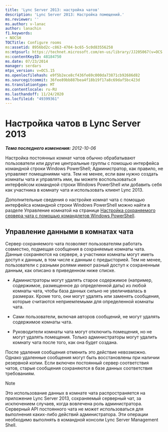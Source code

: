 ```yaml
---
title: 'Lync Server 2013: настройка чатов'
description: 'Lync Server 2013: Настройка помещений.'
ms.reviewer: ''
ms.author: v-lanac
author: lanachin
f1.keywords:
- NOCSH
TOCTitle: Configure rooms
ms:assetid: 8956bd2c-c863-4704-bc65-5c0d83556258
ms:mtpsurl: https://technet.microsoft.com/en-us/library/JJ205067(v=OCS.15)
ms:contentKeyID: 48184750
ms.date: 07/23/2014
manager: serdars
mtps_version: v=OCS.15
ms.openlocfilehash: e9f5b2ece8cf436fe69c000da73871cb92686d82
ms.sourcegitcommit: 36fee89bb887bea4f18b19f17a8c69daf5bc423d
ms.translationtype: MT
ms.contentlocale: ru-RU
ms.lasthandoff: 11/24/2020
ms.locfileid: "49399361"
---
```

# <a name="configure-rooms-in-lync-server-2013"></a>Настройка чатов в Lync Server 2013

<div data-xmlns="http://www.w3.org/1999/xhtml">

<div class="topic" data-xmlns="http://www.w3.org/1999/xhtml" data-msxsl="urn:schemas-microsoft-com:xslt" data-cs="https://msdn.microsoft.com/">

<div data-asp="https://msdn2.microsoft.com/asp">



</div>

<div id="mainSection">

<div id="mainBody">

<span> </span>

_**Тема последнего изменения:** 2012-10-06_

Настройка постоянных комнат чатов обычно обрабатывают пользователи или другие центральные группы с помощью интерфейса командной строки Windows PowerShell; Администратор, как правило, не управляет помещениями чата. Тем не менее, если вам нужно создать комнаты чата и управлять ими, вы можете воспользоваться интерфейсом командной строки Windows PowerShell или добавить себя как участника в комнату чата и использовать клиент Lync 2013.

Дополнительные сведения о настройке комнат чата с помощью интерфейса командной строки Windows PowerShell можно найти в разделе Управление комнатой на странице [Настройка сохраняемого сервера чата с помощью командлетов Windows PowerShell](configuring-persistent-chat-server-by-using-windows-powershell-cmdlets.md).

<div>

## <a name="managing-data-in-chat-rooms"></a>Управление данными в комнатах чата

Сервер сохраняемого чата позволяет пользователям работать совместно, подмещая сообщения в сохраняемые комнаты чата. Данные сохраняются на сервере, а участники комнаты могут иметь доступ к данным, в том числе к данным с предысторией. Тем не менее, пользователи с разными ролями имеют разный доступ к сохраненным данным, как описано в приведенном ниже списке.

  - Администраторы могут удалять старое содержимое (например, содержимое, размещенное до определенной даты) из любой комнаты чата, чтобы база данных сильно не увеличивалась в размерах. Кроме того, они могут удалять или заменять сообщения, которые считаются неприемлемыми для определенной комнаты чата.

  - Сами пользователи, включая авторов сообщений, не могут удалять содержимое комнаты чата.

  - Руководители комнаты чата могут отключить помещения, но не могут удалять помещения. Только администраторы могут удалить комнату чата после того, как она будет создана.

После удаления сообщения отменить это действие невозможно. Однако удаленные сообщения могут быть восстановлены при наличии резервной копии. Если включен постоянный сервер соответствия чатов, старые сообщения сохраняются в базе данных соответствия требованиям.

<div>


> [!NOTE]  
> Это использование данных в комнате чата распространяется на приложение Lync Server 2013, сохраняемый серверный чат, за исключением случаев, когда вовлечена роль администратора. Серверный API постоянного чата не может использоваться для выполнения каких-либо действий администратора. Эти операции необходимо выполнять в командной консоли Lync Server Management Shell.



</div>

</div>

</div>

<span> </span>

</div>

</div>

</div>


